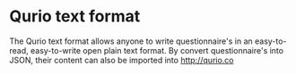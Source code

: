 Qurio text format
=================

The Qurio text format allows anyone to write questionnaire's in an easy-to-read, easy-to-write open plain text format. By convert questionnaire's into JSON, their content can also be imported into http://qurio.co

